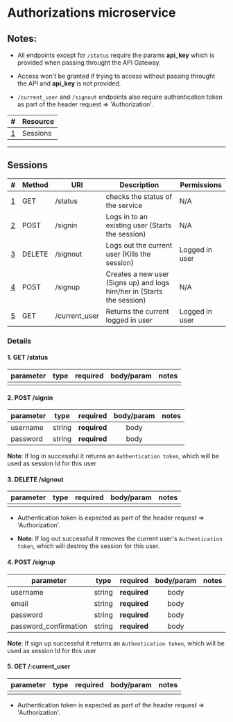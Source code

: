 # Authorizations microservice


## Notes:
 - All endpoints except for `/status` require the params **api_key** which is provided when passing throught the API Gateway. 

 - Access won't be granted if trying to access without passing throught the API and **api_key** is not provided.

 - `/current_user` and `/signout` endpoints also require authentication token as part of the header request => 'Authorization'.


| #  | Resource |  
| --- | ------ | 
| [1](#sessions)   | Sessions    |   

***

## Sessions

| #  | Method | URI       | Description | Permissions |
| --- | ------ | ---------| ----------- | ----------- |
| [1](#1-get-status)   | GET    | /status   | checks the status of the service | N/A |
| [2](#2-post-signin)  | POST    | /signin         | Logs in to an existing user (Starts the session) | N/A |
| [3](#3-delete-signout)  | DELETE    | /signout | Logs out the current user (Kills the session) | Logged in user |
| [4](#4-post-signup)  | POST   | /signup         | Creates a new user (Signs up) and logs him/her in (Starts the session) | N/A |
| [5](#5-get-current_user)  | GET    | /current_user | Returns the current logged in user | Logged in user |

### Details

#### 1. GET /status

|  parameter | type | required  | body/param  | notes  |
| --- |:---:|:---:|:---:|:---:|
|   |   |   |   |   |


#### 2. POST /signin

|  parameter | type | required  | body/param  | notes  |
| --- |:---:|:---:|:---:|:---:|
|  username |  string |   **required**  |  body |   |
|  password |  string |   **required**   |  body |   |

**Note**: If log in successful it returns an `Authentication token`, which will be used as session Id for this user


#### 3. DELETE /signout

|  parameter | type | required  | body/param  | notes  |
| --- |:---:|:---:|:---:|:---:|
|   |   |   |   |   |

- Authentication token is expected as part of the header request => 'Authorization'.

- **Note**: If log out successful it removes the current user's `Authentication token`, which will destroy the session for this user.

#### 4. POST /signup

|  parameter | type | required  | body/param  | notes  |
| --- |:---:|:---:|:---:|:---:|
|  username |  string |  **required** |  body |   |
|  email |  string |  **required** |  body |   | 
|  password |  string |  **required** |  body |   |
|  password_confirmation |  string |  **required** |  body |   |

**Note**: If sign up successful it returns an `Authentication token`, which will be used as session Id for this user


#### 5. GET /:current_user

|  parameter | type | required  | body/param  | notes  |
| --- |:---:|:---:|:---:|:---:|
|   |   |   |   |   |

- Authentication token is expected as part of the header request => 'Authorization'.








